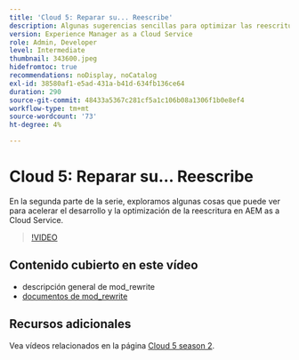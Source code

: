 ```yaml
---
title: 'Cloud 5: Reparar su... Reescribe'
description: Algunas sugerencias sencillas para optimizar las reescrituras y acelerar el sitio
version: Experience Manager as a Cloud Service
role: Admin, Developer
level: Intermediate
thumbnail: 343600.jpeg
hidefromtoc: true
recommendations: noDisplay, noCatalog
exl-id: 38580af1-e5ad-431a-b41d-634fb136ce64
duration: 290
source-git-commit: 48433a5367c281cf5a1c106b08a1306f1b0e8ef4
workflow-type: tm+mt
source-wordcount: '73'
ht-degree: 4%

---
```


# Cloud 5: Reparar su... Reescribe

En la segunda parte de la serie, exploramos algunas cosas que puede ver para acelerar el desarrollo y la optimización de la reescritura en AEM as a Cloud Service.

>[!VIDEO](https://video.tv.adobe.com/v/343600?quality=12&learn=on)

## Contenido cubierto en este vídeo

+ descripción general de mod_rewrite
+ [documentos de mod_rewrite](https://httpd.apache.org/docs/current/mod/mod_rewrite.html)

## Recursos adicionales

Vea vídeos relacionados en la página [Cloud 5 season 2](../cloud5-season-2.md).
